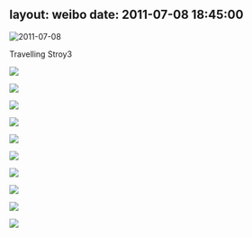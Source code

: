 layout: weibo
date: 2011-07-08 18:45:00
---
<meta name="referrer" content="no-referrer" />

<img src="/images/favicon.ico" style="float: left;"/> 2011-07-08

Travelling Stroy3

![](https://pt-starimg.didistatic.com/static/starimg/img/PWqs67uVqv1626782546899.jpg)

![](https://pt-starimg.didistatic.com/static/starimg/img/PWqs67uVqv1626782546899.jpg)

![](https://pt-starimg.didistatic.com/static/starimg/img/Mzjfcmvek01626782544432.jpg)

![](https://pt-starimg.didistatic.com/static/starimg/img/MsI5Qf5rvu1626789633182.jpg)

![](https://pt-starimg.didistatic.com/static/starimg/img/ofE2y8Lj4O1626782531027.jpg)

![](https://pt-starimg.didistatic.com/static/starimg/img/YDRmLCVpKq1626782532158.jpg)

![](https://pt-starimg.didistatic.com/static/starimg/img/CHoWzHlhDb1626782534721.jpg)

![](https://pt-starimg.didistatic.com/static/starimg/img/TYOrLeLzVy1626782532645.jpg)

![](https://pt-starimg.didistatic.com/static/starimg/img/ZHMDnKgE0V1626782526198.jpg)

![](https://pt-starimg.didistatic.com/static/starimg/img/B45oZwsNCU1626782521327.jpg)
